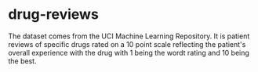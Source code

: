 # drug-reviews
The dataset comes from the UCI Machine Learning Repository. It is patient reviews of specific drugs rated on a 10 point scale reflecting the patient's
overall experience with the drug with 1 being the wordt rating and 10 being the best.
